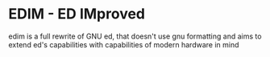# EDIM - ED IMproved

edim is a full rewrite of GNU ed, that doesn't use gnu formatting and aims to extend ed's capabilities with capabilities of modern hardware in mind


